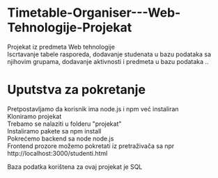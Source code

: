 # Timetable-Organiser---Web-Tehnologije-Projekat
Projekat iz predmeta Web tehnologije\
Iscrtavanje tabele rasporeda, dodavanje studenata u bazu podataka sa njihovim grupama, dodavanje aktivnosti i predmeta u bazu podataka ..
# Uputstva za pokretanje
Pretpostavljamo da korisnik ima node.js i npm već instaliran\
Kloniramo projekat\
Trebamo se nalaziti u folderu "projekat"\
Instaliramo pakete sa npm install\
Pokrećemo backend sa node node.js\
Frontend prozore možemo pokretati iz pretraživača sa npr http://localhost:3000/studenti.html 




Baza podatka korištena za ovaj projekat je SQL
